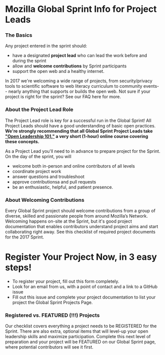 # Mozilla Global Sprint Info for Project Leads

### The Basics
Any project entered in the sprint should:

* have a designated **project lead** who can lead the work before and during the sprint
* allow and **welcome contributions** by Sprint participants
* support the open web and a healthy internet.

In 2017 we're welcoming a wide range of projects, from security/privacy tools to scientific software to web literacy curriculum to community events-- nearly anything that supports or builds the open web. Not sure if your project is right for the sprint? See our FAQ here for more.  

### About the Project Lead Role
The Project Lead role is key for a successful run in the Global Sprint!  All Project Leads should have a good understanding of basic open practices. **We're strongly recommending that all Global Sprint Project Leads take ["Open Leadership 101,"](https://mozilla.teachable.com/p/open-leadership-101) a very short (1-hour) online course covering these concepts.**

As a Project Lead you'll need to in advance to prepare project for the Sprint.  On the day of the sprint, you will

* welcome both in-person and online contributors of all levels
* coordinate project work
* answer questions and troubleshoot
* approve contributionsa and pull requests
* be an enthusiastic, helpful, and patient presence. 

### About Welcoming Contributions
Every Global Sprint project should welcome contributions from a group of diverse, skilled and passionate people from around Mozilla’s Network. Welcoming happens on-site at the Sprint,  but it's good project documentation that enables contributors understand project aims and start collaborating right away. See this checklist of required project documents for the 2017 Sprint. 

# Register Your Project Now, in 3 easy steps!
* To register your project, fill out this form completely. 
* Look for an email from us, with a point of contact and a link to a GitHub issue
* Fill out this issue and complete your project documentation to list your project the Global Sprint Projects Page.


### Registered vs. FEATURED (!!!) Projects
Our checklist covers everything a project needs to be REGISTERED for the Sprint. There are also extra, optional items that will level-up your open leadership skills and maximize participation. Complete this next level of preparation and your project will be FEATURED on our Global Sprint page, where potential contributors will see it first.  

